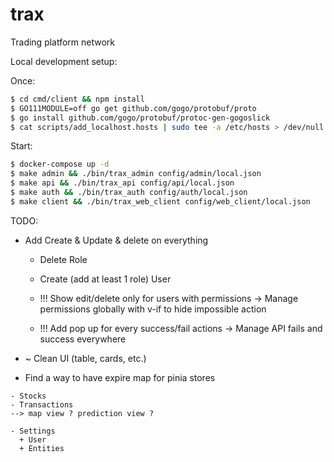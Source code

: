 # trax

Trading platform network

Local development setup:

Once:

```sh
$ cd cmd/client && npm install
$ GO111MODULE=off go get github.com/gogo/protobuf/proto
$ go install github.com/gogo/protobuf/protoc-gen-gogoslick
$ cat scripts/add_localhost.hosts | sudo tee -a /etc/hosts > /dev/null
```

Start:

```sh
$ docker-compose up -d
$ make admin && ./bin/trax_admin config/admin/local.json
$ make api && ./bin/trax_api config/api/local.json
$ make auth && ./bin/trax_auth config/auth/local.json
$ make client && ./bin/trax_web_client config/web_client/local.json
```

TODO:

- Add Create & Update & delete on everything

  - Delete Role
  - Create (add at least 1 role) User

  - !!! Show edit/delete only for users with permissions -> Manage permissions globally with v-if to hide impossible action
  - !!! Add pop up for every success/fail actions -> Manage API fails and success everywhere

- ~ Clean UI (table, cards, etc.)

- Find a way to have expire map for pinia stores

```
- Stocks
- Transactions
--> map view ? prediction view ?

- Settings
  + User
  + Entities

```
